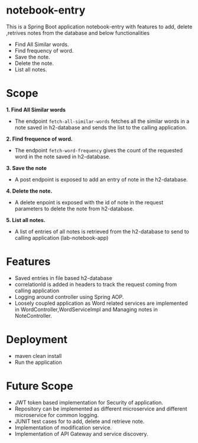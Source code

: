 # notebook-entry
This is a Spring Boot application notebook-entry with features to add, delete ,retrives notes from the database and below functionalities
  - Find All Similar words.
  - Find frequency of word.
  - Save the note.
  - Delete the note.
  - List all notes.

# Scope
**1. Find All Similar words**
  - The endpoint `fetch-all-similar-words` fetches all the similar words in a note saved in h2-database and sends the list to the calling application.
 
**2. Find frequence of word.**
  - The endpoint `fetch-word-frequency` gives the count of the requested word in the note saved in h2-database.
    
**3. Save the note**
  - A post endpoint is exposed to add an entry of note in the h2-database.
    
**4. Delete the note.**
  - A delete enpoint is exposed with the id of note in the request parameters to delete the note from h2-database.
    
**5. List all notes.**
  - A list of entries of all notes is retrieved from the h2-database to send to calling application (lab-notebook-app)
    
# Features

- Saved entries in file based h2-database
- correlationId is added in headers to track the request coming from calling application
- Logging around controller using Spring AOP.
- Loosely coupled application as Word related services are implemented in WordController,WordServiceImpl and Managing notes in NoteController.

# Deployment

- maven clean install
- Run the application


# Future Scope

- JWT token based implementation for Security of application.
- Repository can be implemented as different microservice and different microservice for common logging.
- JUNIT test cases for to add, delete and retrieve note.
- Implementation of modification service.
- Implementation of API Gateway and service discovery.



  

